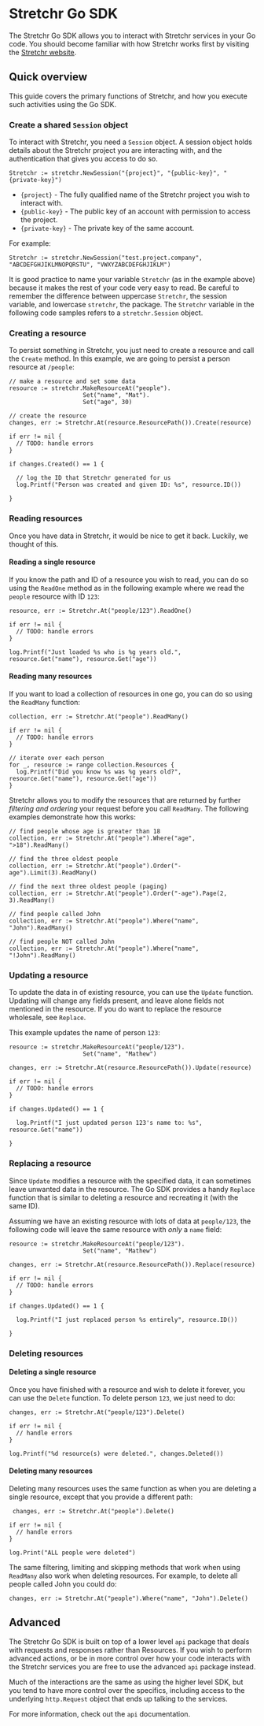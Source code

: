 # Stretchr Go SDK

The Stretchr Go SDK allows you to interact with Stretchr services in your Go code.  You should become familiar with how Stretchr works first by visiting the [Stretchr website](http://www.stretchr.com/).

## Quick overview

This guide covers the primary functions of Stretchr, and how you execute such activities using the Go SDK.

### Create a shared `Session` object

To interact with Stretchr, you need a `Session` object.  A session object holds details about the Stretchr project you are interacting with, and the authentication that gives you access to do so.

    Stretchr := stretchr.NewSession("{project}", "{public-key}", "{private-key}")

  * `{project}` - The fully qualified name of the Stretchr project you wish to interact with.
  * `{public-key}` - The public key of an account with permission to access the project.
  * `{private-key}` - The private key of the same account.
  
For example:

    Stretchr := stretchr.NewSession("test.project.company", "ABCDEFGHJIKLMNOPQRSTU", "VWXYZABCDEFGHJIKLM")

  
It is good practice to name your variable `Stretchr` (as in the example above) because it makes the rest of your code very easy to read.  Be careful to remember the difference between uppercase `Stretchr`, the session variable, and lowercase `stretchr`, the package.  The `Stretchr` variable in the following code samples refers to a `stretchr.Session` object.

### Creating a resource

To persist something in Stretchr, you just need to create a resource and call the `Create` method.  In this example, we are going to persist a person resource at `/people`:

    // make a resource and set some data
    resource := stretchr.MakeResourceAt("people").
                         Set("name", "Mat").
                         Set("age", 30)
    
    // create the resource
    changes, err := Stretchr.At(resource.ResourcePath()).Create(resource)
    
    if err != nil {
      // TODO: handle errors
    }
    
    if changes.Created() == 1 {
      
      // log the ID that Stretchr generated for us
      log.Printf("Person was created and given ID: %s", resource.ID())
    
    }
    
### Reading resources

Once you have data in Stretchr, it would be nice to get it back.  Luckily, we thought of this.
    
#### Reading a single resource

If you know the path and ID of a resource you wish to read, you can do so using the `ReadOne` method as in the following example where we read the `people` resource with ID `123`:

    resource, err := Stretchr.At("people/123").ReadOne()
    
    if err != nil {
      // TODO: handle errors
    }
    
    log.Printf("Just loaded %s who is %g years old.", resource.Get("name"), resource.Get("age"))

#### Reading many resources

If you want to load a collection of resources in one go, you can do so using the `ReadMany` function:

    collection, err := Stretchr.At("people").ReadMany()
    
    if err != nil {
      // TODO: handle errors
    }
    
    // iterate over each person
    for _, resource := range collection.Resources {
      log.Printf("Did you know %s was %g years old?", resource.Get("name"), resource.Get("age"))
    }

Stretchr allows you to modify the resources that are returned by further _filtering and ordering_ your request before you call `ReadMany`.  The following examples demonstrate how this works:

    // find people whose age is greater than 18
    collection, err := Stretchr.At("people").Where("age", ">18").ReadMany()

    // find the three oldest people
    collection, err := Stretchr.At("people").Order("-age").Limit(3).ReadMany()

    // find the next three oldest people (paging)
    collection, err := Stretchr.At("people").Order("-age").Page(2, 3).ReadMany()

    // find people called John
    collection, err := Stretchr.At("people").Where("name", "John").ReadMany()

    // find people NOT called John
    collection, err := Stretchr.At("people").Where("name", "!John").ReadMany()

### Updating a resource

To update the data in of existing resource, you can use the `Update` function.  Updating will change any fields present, and leave alone fields not mentioned in the resource.  If you do want to replace the resource wholesale, see `Replace`.

This example updates the name of person `123`:

    resource := stretchr.MakeResourceAt("people/123").
                         Set("name", "Mathew")
    
    changes, err := Stretchr.At(resource.ResourcePath()).Update(resource)
    
    if err != nil {
      // TODO: handle errors
    }
    
    if changes.Updated() == 1 {
    
      log.Printf("I just updated person 123's name to: %s", resource.Get("name"))
      
    }

### Replacing a resource

Since `Update` modifies a resource with the specified data, it can sometimes leave unwanted data in the resource.  The Go SDK provides a handy `Replace` function that is similar to deleting a resource and recreating it (with the same ID).

Assuming we have an existing resource with lots of data at `people/123`, the following code will leave the same resource with *only* a `name` field:

    resource := stretchr.MakeResourceAt("people/123").
                         Set("name", "Mathew")
    
    changes, err := Stretchr.At(resource.ResourcePath()).Replace(resource)
    
    if err != nil {
      // TODO: handle errors
    }
    
    if changes.Updated() == 1 {
    
      log.Printf("I just replaced person %s entirely", resource.ID())
      
    }
    
### Deleting resources
    
#### Deleting a single resource

Once you have finished with a resource and wish to delete it forever, you can use the `Delete` function.  To delete person `123`, we just need to do:

    changes, err := Stretchr.At("people/123").Delete()
    
    if err != nil {
      // handle errors
    }
    
    log.Printf("%d resource(s) were deleted.", changes.Deleted())
    
#### Deleting many resources

Deleting many resources uses the same function as when you are deleting a single resource, except that you provide a different path:

     changes, err := Stretchr.At("people").Delete()
    
    if err != nil {
      // handle errors
    }
    
    log.Print("ALL people were deleted")

The same filtering, limiting and skipping methods that work when using `ReadMany` also work when deleting resources.  For example, to delete all people called John you could do:

    changes, err := Stretchr.At("people").Where("name", "John").Delete()

## Advanced

The Stretchr Go SDK is built on top of a lower level `api` package that deals with requests and responses rather than Resources.  If you wish to perform advanced actions, or be in more control over how your code interacts with the Stretchr services you are free to use the advanced `api` package instead.

Much of the interactions are the same as using the higher level SDK, but you tend to have more control over the specifics, including access to the underlying `http.Request` object that ends up talking to the services.

For more information, check out the `api` documentation.